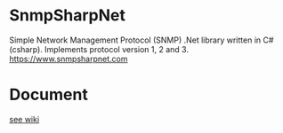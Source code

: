 # SnmpSharpNet
Simple Network Management Protocol (SNMP) .Net library written in C# (csharp). Implements protocol version 1, 2 and 3. https://www.snmpsharpnet.com

# Document
[see wiki](https://github.com/rqx110/SnmpSharpNet/wiki)
